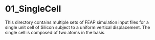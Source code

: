 # 01_SingleCell
This directory contains multiple sets of FEAP simulation input files for a single unit cell of Silicon subject to a uniform vertical displacement. The single cell is composed of two atoms in the basis.
